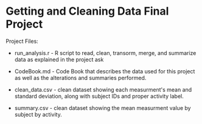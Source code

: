 # Getting and Cleaning Data Final Project

Project Files:

* run_analysis.r - R script to read, clean, transorm, merge, and summarize data as explained in the project ask

* CodeBook.md - Code Book that describes the data used for this project as well as the alterations and summaries performed.

* clean_data.csv - clean dataset showing each measurment's mean and standard deviation, along with subject IDs and proper activity label.

* summary.csv - clean dataset showing the mean measurment value by subject by activity.